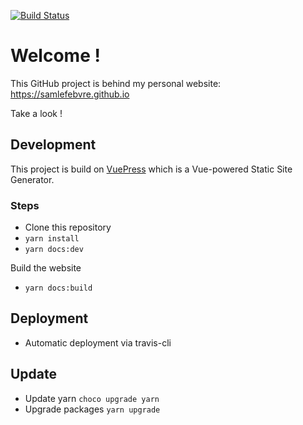 [![Build Status](https://travis-ci.com/SamLefebvre/SamLefebvre.github.io.svg?branch=production)](https://travis-ci.com/SamLefebvre/SamLefebvre.github.io)
# Welcome !

This GitHub project is behind my personal website: https://samlefebvre.github.io


Take a look !


## Development

This project is build on [VuePress](https://v1.vuepress.vuejs.org/) which is a Vue-powered Static Site Generator.

### Steps

- Clone this repository
- `yarn install`
- `yarn docs:dev`

Build the website
- `yarn docs:build`

## Deployment
- Automatic deployment via travis-cli

## Update
- Update yarn `choco upgrade yarn`
- Upgrade packages `yarn upgrade`
